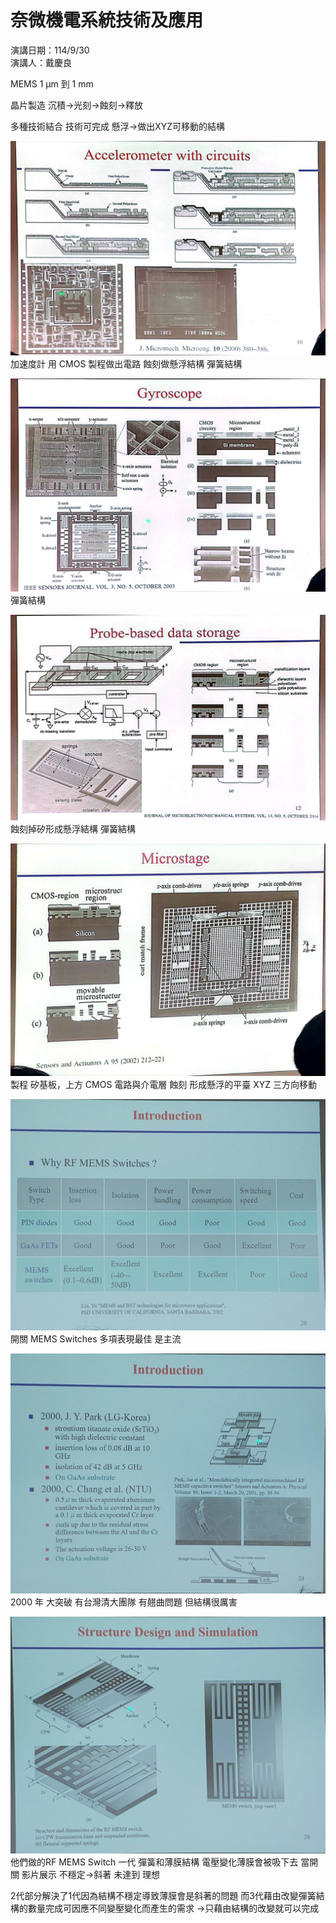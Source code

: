 # 奈微機電系統技術及應用

演講日期：114/9/30  
演講人：戴慶良


MEMS   1 μm 到 1 mm

晶片製造
沉積->光刻->蝕刻->釋放

多種技術結合 技術可完成 懸浮->做出XYZ可移動的結構

 ![image](https://github.com/chipsworld/114/blob/main/0930image/1.jpg)
 加速度計
 用 CMOS 製程做出電路 蝕刻做懸浮結構
 彈簧結構


 ![image](https://github.com/chipsworld/114/blob/main/0930image/2.jpg)
 彈簧結構

  ![image](https://github.com/chipsworld/114/blob/main/0930image/3.jpg)
 蝕刻掉矽形成懸浮結構
 彈簧結構

  ![image](https://github.com/chipsworld/114/blob/main/0930image/4.jpg)
  製程
  矽基板，上方 CMOS 電路與介電層
  蝕刻 形成懸浮的平臺 XYZ 三方向移動

  ![image](https://github.com/chipsworld/114/blob/main/0930image/20250930_140745.jpg)
  開關
  MEMS Switches 多項表現最佳 是主流


  ![image](https://github.com/chipsworld/114/blob/main/0930image/20250930_141314.jpg)
  2000 年 大突破
  有台灣清大團隊 有翹曲問題 但結構很厲害

  ![image](https://github.com/chipsworld/114/blob/main/0930image/20250930_141827.jpg)
  他們做的RF MEMS Switch 一代
  彈簧和薄膜結構 電壓變化薄膜會被吸下去 當開關
  影片展示 不穩定->斜著 未達到 理想

  
  2代部分解決了1代因為結構不穩定導致薄膜會是斜著的問題
  而3代藉由改變彈簧結構的數量完成可因應不同變壓變化而產生的需求
  ->只藉由結構的改變就可以完成
  
